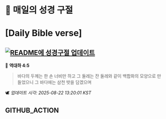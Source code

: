 # 🙏 매일의 성경 구절
# [Daily Bible verse]
## [![README에 성경구절 업데이트](https://github.com/DONGSUKA/first_test/actions/workflows/update-readme-bible.yml/badge.svg)](https://github.com/DONGSUKA/first_test/actions/workflows/update-readme-bible.yml)
<!-- START_BIBLE_VERSE -->
📖 **역대하 4:5**
> 바다의 두께는 한 손 너비만 하고 그 둘레는 잔 둘레와 같이 백합화의 모양으로 만들었으니 그 바다에는 삼천 밧을 담겠으며

🕊️ _업데이트 시각: 2025-08-22 13:20:01 KST_
  <!-- END_BIBLE_VERSE -->
## GITHUB_ACTION
